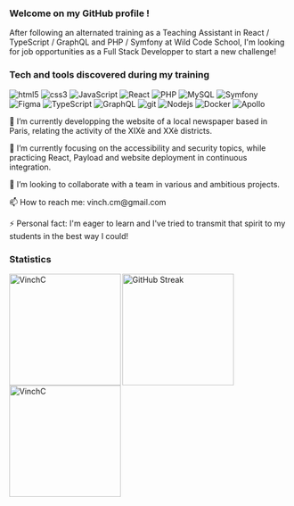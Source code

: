 ### Welcome on my GitHub profile !

<p>After following an alternated training as a Teaching Assistant in React / TypeScript / GraphQL and PHP / Symfony at Wild Code School, I'm looking for job opportunities as a Full Stack Developper to start a new challenge!</p>

### Tech and tools discovered during my training

<p>
  <img alt="html5" src="https://img.shields.io/badge/-HTML5-E34F26?style=flat-square&logo=html5&logoColor=white" />
  <img alt="css3" src="https://img.shields.io/badge/-CSS3-264de4?style=flat-square&logo=css3&logoColor=white" />
  <img alt="JavaScript" src="https://img.shields.io/badge/-JavaScript-F0DB4F?style=flat-square&logo=JavaScript&logoColor=white" />
  <img alt="React" src="https://img.shields.io/badge/-React-45b8d8?style=flat-square&logo=react&logoColor=white" />
  <img alt="PHP" src="https://img.shields.io/badge/-PHP-777BB3?style=flat-square&logo=PHP&logoColor=white" />
  <img alt="MySQL" src="https://img.shields.io/badge/-MySQL-F29111?style=flat-square&logo=MySQL&logoColor=white" />
  <img alt="Symfony" src="https://img.shields.io/badge/-Symfony-000000?style=flat-square&logo=Symfony&logoColor=white" />
  <img alt="Figma" src="https://img.shields.io/badge/-Figma-a259ff?style=flat-square&logo=Figma&logoColor=white" />
  <img alt="TypeScript" src="https://img.shields.io/badge/-TypeScript-007ACC?style=flat-square&logo=typescript&logoColor=white" />
  <img alt="GraphQL" src="https://img.shields.io/badge/-GraphQL-E535AB?style=flat-square&logo=graphql&logoColor=white" />
  <img alt="git" src="https://img.shields.io/badge/-Git-F14E32?style=flat-square&logo=git&logoColor=white" />
  <img alt="Nodejs" src="https://img.shields.io/badge/-Nodejs-44883e?style=flat-square&logo=Node.js&logoColor=white" />
  <img alt="Docker" src="https://img.shields.io/badge/-Docker-0db7ed?style=flat-square&logo=docker&logoColor=white" />
  <img alt="Apollo" src="https://img.shields.io/badge/-Apollo%20GraphQL-311C87?style=flat-square&logo=apollo-graphql&logoColor=white" />
</p>

<p>🔭 I’m currently developping the website of a local newspaper based in Paris, relating the activity of the XIXè and XXè districts.</p>

<p>🌱 I’m currently focusing on the accessibility and security topics, while practicing React, Payload and website deployment in continuous integration.</p>

<p>👯 I’m looking to collaborate with a team in various and ambitious projects.</p>

<p>📫 How to reach me: vinch.cm@gmail.com</p>

<p>⚡ Personal fact: I'm eager to learn and I've tried to transmit that spirit to my students in the best way I could!</p>

### Statistics

<img align="left" height="200" src="https://github-readme-stats.vercel.app/api/top-langs?username=VinchC&theme=dark&show_icons=true&locale=en&layout=compact" alt="VinchC" />

<img height="200" src="https://streak-stats.demolab.com/?user=VinchC" alt="GitHub Streak" />

<img height="200" src="https://github-readme-stats.vercel.app/api?username=VinchC&theme=dark&show_icons=true&locale=en" alt="VinchC" />
